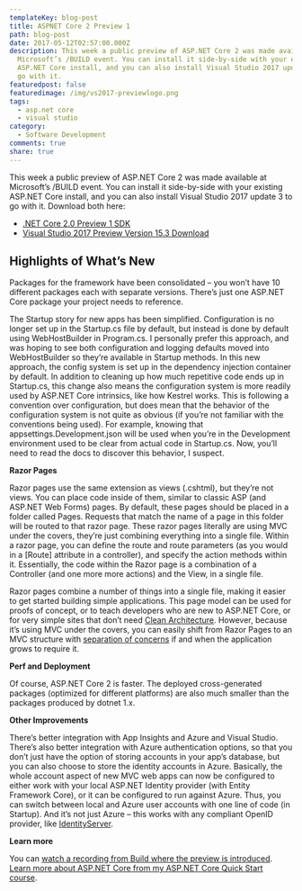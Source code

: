 ```yaml
---
templateKey: blog-post
title: ASPNET Core 2 Preview 1
path: blog-post
date: 2017-05-12T02:57:00.000Z
description: This week a public preview of ASP.NET Core 2 was made available at
  Microsoft’s /BUILD event. You can install it side-by-side with your existing
  ASP.NET Core install, and you can also install Visual Studio 2017 update 3 to
  go with it.
featuredpost: false
featuredimage: /img/vs2017-previewlogo.png
tags:
  - asp.net core
  - visual studio
category:
  - Software Development
comments: true
share: true
---
```

This week a public preview of ASP.NET Core 2 was made available at Microsoft’s /BUILD event. You can install it side-by-side with your existing ASP.NET Core install, and you can also install Visual Studio 2017 update 3 to go with it. Download both here:

* [.NET Core 2.0 Preview 1 SDK](https://www.microsoft.com/net/core/preview#windowscmd)
* [Visual Studio 2017 Preview Version 15.3 Download](https://www.visualstudio.com/vs/preview/)

## Highlights of What’s New

Packages for the framework have been consolidated – you won’t have 10 different packages each with separate versions. There’s just one ASP.NET Core package your project needs to reference.

The Startup story for new apps has been simplified. Configuration is no longer set up in the Startup.cs file by default, but instead is done by default using WebHostBuilder in Program.cs. I personally prefer this approach, and was hoping to see both configuration and logging defaults moved into WebHostBuilder so they’re available in Startup methods. In this new approach, the config system is set up in the dependency injection container by default. In addition to cleaning up how much repetitive code ends up in Startup.cs, this change also means the configuration system is more readily used by ASP.NET Core intrinsics, like how Kestrel works. This is following a convention over configuration, but does mean that the behavior of the configuration system is not quite as obvious (if you’re not familiar with the conventions being used). For example, knowing that appsettings.Development.json will be used when you’re in the Development environment used to be clear from actual code in Startup.cs. Now, you’ll need to read the docs to discover this behavior, I suspect.

**Razor Pages**

Razor pages use the same extension as views (.cshtml), but they’re not views. You can place code inside of them, similar to classic ASP (and ASP.NET Web Forms) pages. By default, these pages should be placed in a folder called Pages. Requests that match the name of a page in this folder will be routed to that razor page. These razor pages literally are using MVC under the covers, they’re just combining everything into a single file. Within a razor page, you can define the route and route parameters (as you would in a \[Route] attribute in a controller), and specify the action methods within it. Essentially, the code within the Razor page is a combination of a Controller (and one more more actions) and the View, in a single file.

Razor pages combine a number of things into a single file, making it easier to get started building simple applications. This page model can be used for proofs of concept, or to teach developers who are new to ASP.NET Core, or for very simple sites that don’t need [Clean Architecture](https://github.com/ardalis/CleanArchitecture). However, because it’s using MVC under the covers, you can easily shift from Razor Pages to an MVC structure with [separation of concerns](http://deviq.com/separation-of-concerns/) if and when the application grows to require it.

**Perf and Deployment**

Of course, ASP.NET Core 2 is faster. The deployed cross-generated packages (optimized for different platforms) are also much smaller than the packages produced by dotnet 1.x.

**Other Improvements**

There’s better integration with App Insights and Azure and Visual Studio. There’s also better integration with Azure authentication options, so that you don’t just have the option of storing accounts in your app’s database, but you can also choose to store the identity accounts in Azure. Basically, the whole account aspect of new MVC web apps can now be configured to either work with your local ASP.NET Identity provider (with Entity Framework Core), or it can be configured to run against Azure. Thus, you can switch between local and Azure user accounts with one line of code (in Startup). And it’s not just Azure – this works with any compliant OpenID provider, like [IdentityServer](https://www.identityserver.com/).

**Learn more**

You can [watch a recording from Build where the preview is introduced](https://channel9.msdn.com/Events/Build/2017/b8048). [Learn more about ASP.NET Core from my ASP.NET Core Quick Start course](https://www.pluralsight.com/authors/steve-smith).